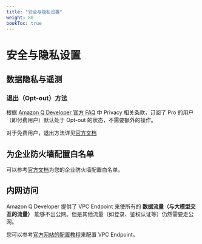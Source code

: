 ```yaml
---
title: "安全与隐私设置"
weight: 80
bookToc: true
---
```


# **安全与隐私设置**

## **数据隐私与遥测**

### **退出（Opt-out）方法**

根据 [Amazon Q Developer 官方 FAQ](https://aws.amazon.com/q/developer/faqs/) 中 Privacy 相关条款，订阅了 Pro 的用户（即付费用户）默认处于 Opt-out 的状态，不需要额外的操作。

对于免费用户，退出方法详见[官方文档](https://docs.aws.amazon.com/amazonq/latest/qdeveloper-ug/opt-out-IDE.html)

## **为企业防火墙配置白名单**

可以参考[官方文档](https://docs.aws.amazon.com/amazonq/latest/qdeveloper-ug/firewall.html)为您的企业防火墙配置白名单。

## **内网访问**

Amazon Q Developer 提供了 VPC Endpoint 来使所有的 **数据流量（与大模型交互的流量）** 能够不出公网。但是其他流量（如登录、鉴权认证等）仍然需要走公网。

您可以参考[官方网站的配置教程](https://docs.aws.amazon.com/amazonq/latest/qdeveloper-ug/vpc-interface-endpoints.html)来配置 VPC Endpoint。
